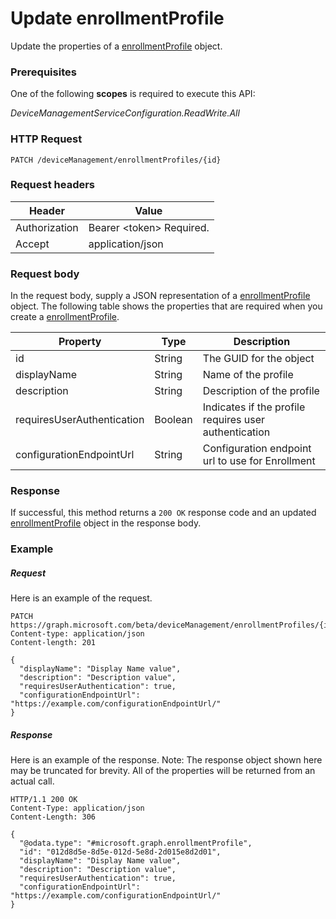 ﻿# Update enrollmentProfile
Update the properties of a [enrollmentProfile](../resources/intune_corpenrollment_enrollmentprofile.md) object.
### Prerequisites
One of the following **scopes** is required to execute this API:

*DeviceManagementServiceConfiguration.ReadWrite.All*
### HTTP Request
<!-- {
  "blockType": "ignored"
}
-->
```http
PATCH /deviceManagement/enrollmentProfiles/{id}
```

### Request headers
|Header|Value|
|---|---|
|Authorization|Bearer &lt;token&gt; Required.|
|Accept|application/json|

### Request body
In the request body, supply a JSON representation of a [enrollmentProfile](../resources/intune_corpenrollment_enrollmentprofile.md) object.
The following table shows the properties that are required when you create a [enrollmentProfile](../resources/intune_corpenrollment_enrollmentprofile.md).

|Property|Type|Description|
|---|---|---|
|id|String|The GUID for the object|
|displayName|String|Name of the profile|
|description|String|Description of the profile|
|requiresUserAuthentication|Boolean|Indicates if the profile requires user authentication|
|configurationEndpointUrl|String|Configuration endpoint url to use for Enrollment|



### Response
If successful, this method returns a `200 OK` response code and an updated [enrollmentProfile](../resources/intune_corpenrollment_enrollmentprofile.md) object in the response body.

### Example
##### Request
Here is an example of the request.
```http
PATCH https://graph.microsoft.com/beta/deviceManagement/enrollmentProfiles/{id}
Content-type: application/json
Content-length: 201

{
  "displayName": "Display Name value",
  "description": "Description value",
  "requiresUserAuthentication": true,
  "configurationEndpointUrl": "https://example.com/configurationEndpointUrl/"
}
```

##### Response
Here is an example of the response. Note: The response object shown here may be truncated for brevity. All of the properties will be returned from an actual call.
```http
HTTP/1.1 200 OK
Content-Type: application/json
Content-Length: 306

{
  "@odata.type": "#microsoft.graph.enrollmentProfile",
  "id": "012d8d5e-8d5e-012d-5e8d-2d015e8d2d01",
  "displayName": "Display Name value",
  "description": "Description value",
  "requiresUserAuthentication": true,
  "configurationEndpointUrl": "https://example.com/configurationEndpointUrl/"
}
```



